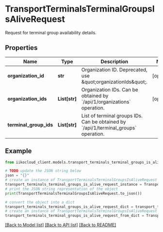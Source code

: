 # TransportTerminalsTerminalGroupsIsAliveRequest

Request for terminal group availability details.

## Properties

Name | Type | Description | Notes
------------ | ------------- | ------------- | -------------
**organization_id** | **str** | Organization ID. Deprecated, use \&quot;organizationIds\&quot;. | [optional] 
**organization_ids** | **List[str]** |  Organization IDs.     Can be obtained by &#x60;/api/1/organizations&#x60; operation. | [optional] 
**terminal_group_ids** | **List[str]** | List of terminal groups IDs.                 Can be obtained by &#x60;/api/1/terminal_groups&#x60; operation. | 

## Example

```python
from iikocloud_client.models.transport_terminals_terminal_groups_is_alive_request import TransportTerminalsTerminalGroupsIsAliveRequest

# TODO update the JSON string below
json = "{}"
# create an instance of TransportTerminalsTerminalGroupsIsAliveRequest from a JSON string
transport_terminals_terminal_groups_is_alive_request_instance = TransportTerminalsTerminalGroupsIsAliveRequest.from_json(json)
# print the JSON string representation of the object
print(TransportTerminalsTerminalGroupsIsAliveRequest.to_json())

# convert the object into a dict
transport_terminals_terminal_groups_is_alive_request_dict = transport_terminals_terminal_groups_is_alive_request_instance.to_dict()
# create an instance of TransportTerminalsTerminalGroupsIsAliveRequest from a dict
transport_terminals_terminal_groups_is_alive_request_from_dict = TransportTerminalsTerminalGroupsIsAliveRequest.from_dict(transport_terminals_terminal_groups_is_alive_request_dict)
```
[[Back to Model list]](../README.md#documentation-for-models) [[Back to API list]](../README.md#documentation-for-api-endpoints) [[Back to README]](../README.md)



